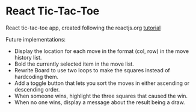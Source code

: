 # React Tic-Tac-Toe
React tic-tac-toe app, created following the reactjs.org [tutorial](https://reactjs.org/tutorial/tutorial.html) 

Future implementations:
* Display the location for each move in the format (col, row) in the move history list.
* Bold the currently selected item in the move list.
* Rewrite Board to use two loops to make the squares instead of hardcoding them.
* Add a toggle button that lets you sort the moves in either ascending or descending order.
* When someone wins, highlight the three squares that caused the win.
* When no one wins, display a message about the result being a draw.